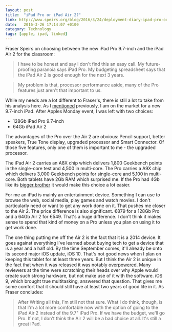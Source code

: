 ```yaml
---
layout: post
title:  "iPad Pro or iPad Air 2?"
link: http://www.speirs.org/blog/2016/3/24/deployment-diary-ipad-pro-or-ipad-air-2
date:   2016-3-26 17:14:07 +0100
category: Technology
tags: [apple, ipad, linked]
---
```


Fraser Speirs on choosing between the new iPad Pro 9.7-inch and the iPad Air 2 for the classroom:

>I have to be honest and say I don't find this an easy call. My future-proofing paranoia says iPad Pro. My budgeting spreadsheet says that the iPad Air 2 is good enough for the next 3 years.

>My problem is that, processor performance aside, many of the Pro features just aren't that important to us.

While my needs are a lot different to Fraser's, there is still a lot to take from his analysis here. As I [mentioned][pro97] previously, I am on the market for a new 9.7-inch iPad. After Apples Monday event, I was left with two choices:

* 128Gb iPad Pro 9.7-inch
* 64Gb iPad Air 2

The advantages of the Pro over the Air 2 are obvious: Pencil support, better speakers, True Tone display, upgraded processor and Smart Connector. Of those five features, only one of them is important to me - the upgraded processor. 

The iPad Air 2 carries an A8X chip which delivers 1,800 Geekbench points in the single-core test and 4,500 in multi-core. The Pro carries a A9X chip which delivers 3,000 Geekbench points for single-core and 5,100 in multi-core. Both tablets have 2Gb RAM which surprised me. If the Pro had 4Gb like its [bigger brother][pro12] it would make this choice a lot easier.

For me an iPad is mainly an entertainment device. Something I can use to browse the web, social media, play games and watch movies. I don't particularly need or want to get any work done on it. That pushes me closer to the Air 2. The price difference is also significant. €879 for a 128Gb Pro and a 64Gb Air 2 for €549. That's a huge difference. I don't think it makes sense to spend that kind of money on a Pro unless you plan on using it to get work done.

The one thing putting me off the Air 2 is the fact that it is a 2014 device. It goes against everything I've learned about buying tech to get a device that is a year and a half old. By the time September comes, it'll already be onto its second major iOS update, iOS 10. That's not good news when I plan on keeping this tablet for at least three years. But I think the Air 2 is unique in the fact that when it was released it was notably [overpowered][air2powerrr]. Many reviewers at the time were scratching their heads over why Apple would create such strong hardware, but not make use of it with the software. iOS 9, which brought true multitasking, answered that question. That gives me some comfort that it should still have at least two years of good life in it. As Fraser concludes:

>After Writing all this, I'm still not that sure. What I do think, though, is that I'm a lot more comfortable now with the option of going to the iPad Air 2 instead of the 9.7" iPad Pro.
>If we have the budget, we'll go Pro. If not, I don't think the Air 2 will be a bad choice at all. It's still a great iPad.

[pro12]:http://www.apple.com/ie/ipad-pro/
[pro97]:http://colm.io/2016/02/26/ipad-pro-9-7/
[air2powerrr]:http://www.idownloadblog.com/2014/10/21/the-ipad-air-2-is-much-faster-than-the-iphone-6-and-the-original-ipad-air/
